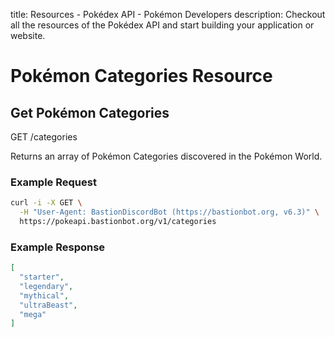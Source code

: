 title: Resources - Pokédex API - Pokémon Developers
description: Checkout all the resources of the Pokédex API and start building your application or website.

# Pokémon Categories Resource

## Get Pokémon Categories
<span class="resource"><span class="get">GET</span> /categories</span>

Returns an array of Pokémon Categories discovered in the Pokémon World.

### Example Request
```bash
curl -i -X GET \
  -H "User-Agent: BastionDiscordBot (https://bastionbot.org, v6.3)" \
  https://pokeapi.bastionbot.org/v1/categories
```

### Example Response
```json
[
  "starter",
  "legendary",
  "mythical",
  "ultraBeast",
  "mega"
]
```
